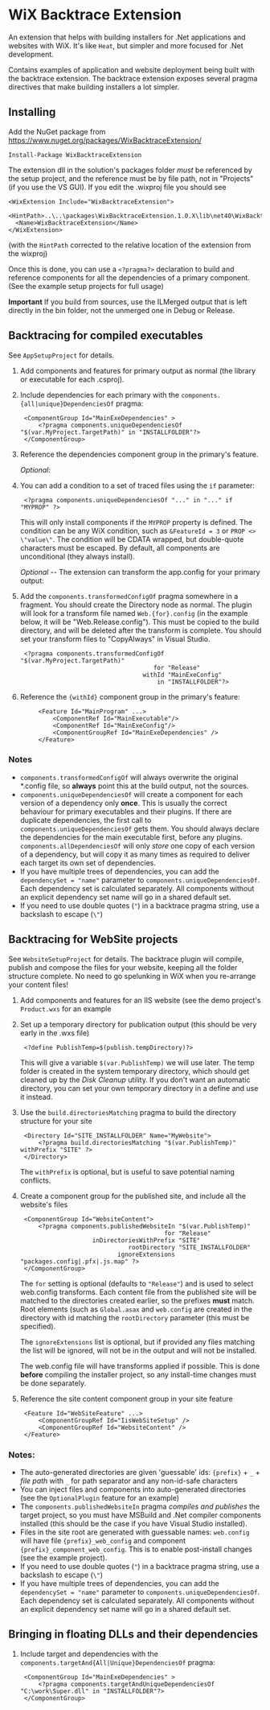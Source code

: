 ﻿WiX Backtrace Extension
=======================

An extension that helps with building installers for .Net applications and websites with WiX.
It's like `Heat`, but simpler and more focused for .Net development.

Contains examples of application and website deployment being built with the backtrace extension.
The backtrace extension exposes several pragma directives that make building installers a lot simpler.

Installing
----------

Add the NuGet package from https://www.nuget.org/packages/WixBacktraceExtension/

`Install-Package WixBacktraceExtension`

The extension dll in the solution's packages folder *must* be referenced by the setup project, and the
reference must be by file path, not in "Projects" (if you use the VS GUI). If you edit the .wixproj
file you should see

    <WixExtension Include="WixBacktraceExtension">
      <HintPath>..\..\packages\WixBacktraceExtension.1.0.X\lib\net40\WixBacktraceExtension.dll</HintPath>
      <Name>WixBacktraceExtension</Name>
    </WixExtension>

(with the `HintPath` corrected to the relative location of the extension from the wixproj)

Once this is done, you can use a `<?pragma?>` declaration to build and reference components
for all the dependencies of a primary component. (See the example setup projects for full usage)

**Important** If you build from sources, use the ILMerged output that is left directly in the bin folder,
not the unmerged one in Debug or Release.

Backtracing for compiled executables
------------------------------------
See `AppSetupProject` for details.

1. Add components and features for primary output as normal (the library or executable for each .csproj).

2. Include dependencies for each primary with the `components.{all|unique}DependenciesOf` pragma:

        <ComponentGroup Id="MainExeDependencies" >
            <?pragma components.uniqueDependenciesOf "$(var.MyProject.TargetPath)" in "INSTALLFOLDER"?>
        </ComponentGroup>

3. Reference the dependencies component group in the primary's feature.


   *Optional*:

4. You can add a condition to a set of traced files using the `if` parameter:

        <?pragma components.uniqueDependenciesOf "..." in "..." if "MYPROP" ?>
   
   This will only install components if the `MYPROP` property is defined. The condition
   can be any WiX condition, such as `&FeatureId = 3` or `PROP <> \"value\"`. The condition
   will be CDATA wrapped, but double-quote characters must be escaped.
   By default, all components are unconditional (they always install).

   *Optional* -- The extension can transform the app.config for your primary output:

5. Add the `components.transformedConfigOf` pragma somewhere in a fragment. You should create the
   Directory node as normal. The plugin will look for a transform file named `Web.{for}.config`
   (in the example below, it will be "Web.Release.config"). This must be copied to the build directory,
   and will be deleted after the transform is complete. You should set your transform files
   to "CopyAlways" in Visual Studio.

        <?pragma components.transformedConfigOf "$(var.MyProject.TargetPath)"
                                            for "Release"
                                         withId "MainExeConfig"
                                             in "INSTALLFOLDER"?>

6. Reference the `{withId}` component group in the primary's feature:

            <Feature Id="MainProgram" ...>
                <ComponentRef Id="MainExecutable"/>
                <ComponentRef Id="MainExeConfig"/>
                <ComponentGroupRef Id="MainExeDependencies" />
            </Feature>

### Notes
* `components.transformedConfigOf` will always overwrite the original \*.config file, so **always** 
  point this at the build output, not the sources.
* `components.uniqueDependenciesOf` will create a component for each version of a dependency
  only **once**. This is usually the correct behaviour for 
  primary executables and their plugins. If there are duplicate dependencies, the first call to 
  `components.uniqueDependenciesOf` gets them. You should always declare the dependencies for the 
  main executable first, before any plugins. `components.allDependenciesOf` will only *store* one
  copy of each version of a dependency, but will copy it as many times as required to deliver each
  target its own set of dependencies.
* If you have multiple trees of dependencies, you can add the `dependencySet = "name"` parameter to `components.uniqueDependenciesOf`.
  Each dependency set is calculated separately. All components without an explicit dependency set name
  will go in a shared default set.
* If you need to use double quotes (`"`) in a backtrace pragma string, use a backslash to escape (`\"`)

Backtracing for WebSite projects
--------------------------------
See `WebsiteSetupProject` for details. The backtrace plugin will compile, publish and compose 
the files for your website, keeping all the folder structure complete. No need to go spelunking
in WiX when you re-arrange your content files!

1. Add components and features for an IIS website (see the demo project's `Product.wxs` for an example

2. Set up a temporary directory for publication output (this should be very early in the .wxs file)

        <?define PublishTemp=$(publish.tempDirectory)?>
   
   This will give a variable `$(var.PublishTemp)` we will use later. The temp folder is created in the 
   system temporary directory, which should get cleaned up by the *Disk Cleanup* utility. If you don't
   want an automatic directory, you can set your own temporary directory in a define and use it instead.

3. Use the `build.directoriesMatching` pragma to build the directory structure for your site

        <Directory Id="SITE_INSTALLFOLDER" Name="MyWebsite">
            <?pragma build.directoriesMatching "$(var.PublishTemp)" withPrefix "SITE" ?>
        </Directory>

   The `withPrefix` is optional, but is useful to save potential naming conflicts.

4. Create a component group for the published site, and include all the website's files

        <ComponentGroup Id="WebsiteContent">
            <?pragma components.publishedWebsiteIn "$(var.PublishTemp)"
                                               for "Release"
                           inDirectoriesWithPrefix "SITE"
                                     rootDirectory "SITE_INSTALLFOLDER"
                                  ignoreExtensions "packages.config|.pfx|.js.map" ?>
        </ComponentGroup>

   The `for` setting is optional (defaults to `"Release"`) and is used to select web.config transforms.
   Each content file from the published site will be matched to the directories created earlier, so the
   prefixes **must** match. Root elements (such as `Global.asax` and `web.config` are created in the 
   directory with id matching the `rootDirectory` parameter (this must be specified).

   The `ignoreExtensions` list is optional, but if provided any files matching the list will be ignored,
   will not be in the output and will not be installed.

   The web.config file will have transforms applied if possible. This is done **before** compiling the
   installer project, so any install-time changes must be done separately.

5. Reference the site content component group in your site feature

        <Feature Id="WebSiteFeature" ...>
            <ComponentGroupRef Id="IisWebSiteSetup" />
            <ComponentGroupRef Id="WebsiteContent" />
        </Feature>

### Notes:
* The auto-generated directories are given 'guessable' ids: `{prefix}` + `_` + *file path* with `_` for
  path separator and any non-id-safe characters
* You can inject files and components into auto-generated directories
  (see the `OptionalPlugin` feature for an example)
* The `components.publishedWebsiteIn` pragma *compiles and publishes* the target project, so you must have
  MSBuild and .Net compiler components installed (this should be the case if you have Visual Studio installed).
* Files in the site root are generated with guessable names: `web.config` will have file `{prefix}_web_config`
  and component `{prefix}_component_web_config`. This is to enable post-install changes (see the example project).
* If you need to use double quotes (`"`) in a backtrace pragma string, use a backslash to escape (`\"`)
* If you have multiple trees of dependencies, you can add the `dependencySet = "name"` parameter to `components.uniqueDependenciesOf`.
  Each dependency set is calculated separately. All components without an explicit dependency set name
  will go in a shared default set.

Bringing in floating DLLs and their dependencies
------------------------------------------------

1. Include target and dependencies with the `components.targetAnd{All|Unique}DependenciesOf` pragma:

        <ComponentGroup Id="MainExeDependencies" >
            <?pragma components.targetAndUniqueDependenciesOf "C:\work\Super.dll" in "INSTALLFOLDER"?>
        </ComponentGroup>
